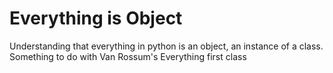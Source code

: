 # Everything is Object
Understanding that everything in python is an object, an instance of a class. Something to do with Van Rossum's Everything first class
